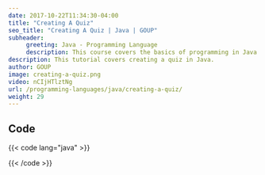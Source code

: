 ```yaml
---
date: 2017-10-22T11:34:30-04:00
title: "Creating A Quiz"
seo_title: "Creating A Quiz | Java | GOUP"
subheader:
     greeting: Java - Programming Language
     description: This course covers the basics of programming in Java. Work your way through the videos/articles and I'll teach you everything you need to know to start your programming journey!
description: This tutorial covers creating a quiz in Java.
author: GOUP
image: creating-a-quiz.png
video: nCIjHTlztNg
url: /programming-languages/java/creating-a-quiz/
weight: 29
---
```


## Code

{{< code lang="java" >}}


{{< /code >}}